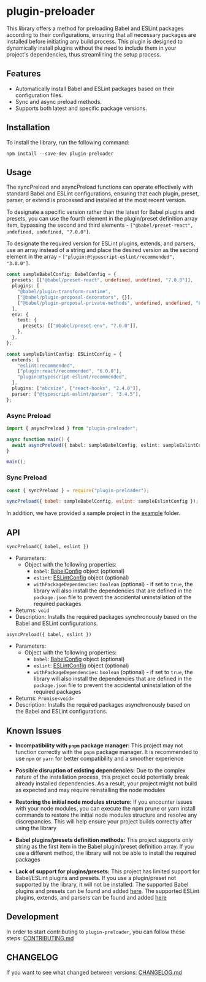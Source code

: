 # plugin-preloader

This library offers a method for preloading Babel and ESLint packages according to their configurations, ensuring that all necessary packages are installed before initiating any build process. This plugin is designed to dynamically install plugins without the need to include them in your project's dependencies, thus streamlining the setup process.

## Features
- Automatically install Babel and ESLint packages based on their configuration files.
- Sync and async preload methods.
- Supports both latest and specific package versions.

## Installation
To install the library, run the following command:

```shell
npm install --save-dev plugin-preloader
```

## Usage
The syncPreload and asyncPreload functions can operate effectively with standard Babel and ESLint configurations, ensuring that each plugin, preset, parser, or extend is processed and installed at the most recent version.

To designate a specific version rather than the latest for Babel plugins and presets, you can use the fourth element in the plugin/preset definition array item, bypassing the second and third elements - `["@babel/preset-react", undefined, undefined, "7.0.0"]`.

To designate the required version for ESLint plugins, extends, and parsers, use an array instead of a string and place the desired version as the second element in the array - `["plugin:@typescript-eslint/recommended", "3.0.0"]`.

```typescript
const sampleBabelConfig: BabelConfig = {
  presets: [["@babel/preset-react", undefined, undefined, "7.0.0"]],
  plugins: [
    "@babel/plugin-transform-runtime",
    ["@babel/plugin-proposal-decorators", {}],
    ["@babel/plugin-proposal-private-methods", undefined, undefined, "8.0.0"],
  ],
  env: {
    test: {
      presets: [["@babel/preset-env", "7.0.0"]],
    },
  },
};

const sampleEslintConfig: ESLintConfig = {
  extends: [
    "eslint:recommended",
    ["plugin:react/recommended", "6.0.0"],
    "plugin:@typescript-eslint/recommended",
  ],
  plugins: ["abcsize", ["react-hooks", "2.4.0"]],
  parser: ["@typescript-eslint/parser", "3.4.5"],
};
```

### Async Preload
```typescript
import { asyncPreload } from "plugin-preloader";

async function main() {
  await asyncPreload({ babel: sampleBabelConfig, eslint: sampleEslintConfig });
}

main();
```

### Sync Preload

```javascript
const { syncPreload } = require("plugin-preloader");

syncPreload({ babel: sampleBabelConfig, eslint: sampleEslintConfig });
```

In addition, we have provided a sample project in the [example](https://github.com/upgradejs/plugin-preloader/tree/main/example) folder.
## API

`syncPreload({ babel, eslint })`
- Parameters:
  - Object with the following properties:
    - `babel`: [BabelConfig](https://github.com/upgradejs/plugin-preloader/blob/66d1433eae5dc09fdd47ef92f5b2423e2ce8b4f2/src/types/index.ts#L19) object (optional)
    - `eslint`: [ESLintConfig](https://github.com/upgradejs/plugin-preloader/blob/66d1433eae5dc09fdd47ef92f5b2423e2ce8b4f2/src/types/index.ts#L23) object (optional)
    - `withPackageDependencies`: `boolean` (optional) - if set to `true`, the library will also install the dependencies that are defined in the `package.json` file to prevent the accidental uninstallation of the required packages
- Returns: `void`
- Description: Installs the required packages synchronously based on the Babel and ESLint configurations.

`asyncPreload({ babel, eslint })`
- Parameters:
  - Object with the following properties:
    - `babel`: [BabelConfig](https://github.com/upgradejs/plugin-preloader/blob/66d1433eae5dc09fdd47ef92f5b2423e2ce8b4f2/src/types/index.ts#L19) object (optional)
    - `eslint`: [ESLintConfig](https://github.com/upgradejs/plugin-preloader/blob/66d1433eae5dc09fdd47ef92f5b2423e2ce8b4f2/src/types/index.ts#L23) object (optional)
    - `withPackageDependencies`: `boolean` (optional) - if set to `true`, the library will also install the dependencies that are defined in the `package.json` file to prevent the accidental uninstallation of the required packages 
- Returns: `Promise<void>`
- Description: Installs the required packages asynchronously based on the Babel and ESLint configurations.

## Known Issues
- **Incompatibility with `pnpm` package manager:** This project may not function correctly with the `pnpm` package manager. It is recommended to use `npm` or `yarn` for better compatibility and a smoother experience

- **Possible disruption of existing dependencies:** Due to the complex nature of the installation process, this project could potentially break already installed dependencies. As a result, your project might not build as expected and may require reinstalling the node modules

- **Restoring the initial node modules structure:** If you encounter issues with your node modules, you can execute the npm prune or yarn install commands to restore the initial node modules structure and resolve any discrepancies. This will help ensure your project builds correctly after using the library

- **Babel plugins/presets definition methods:** This project supports only string as the first item in the Babel plugin/preset definition array. If you use a different method, the library will not be able to install the required packages

- **Lack of support for plugins/presets:** This project has limited support for Babel/ESLint plugins and presets. If you use a plugin/preset not supported by the library, it will not be installed. The supported Babel plugins and presets can be found and added [here](https://github.com/upgradejs/plugin-preloader/tree/5c993bd8110dec4b10d6741854babf3d07692a0e/src/maps/babel). The supported ESLint plugins, extends, and parsers can be found and added [here](https://github.com/upgradejs/plugin-preloader/tree/5c993bd8110dec4b10d6741854babf3d07692a0e/src/maps/eslint)

## Development
In order to start contributing to `plugin-preloader`, you can follow these steps: [CONTRIBUTING.md](CONTRIBUTING.md)

## CHANGELOG
If you want to see what changed between versions: [CHANGELOG.md](CHANGELOG.md)
